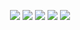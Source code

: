 <p align="center">
  <img src="http://github-profile-summary-cards.vercel.app/api/cards/profile-details?username=bzyfuzy&theme=nightowl" />
  <img src="http://github-profile-summary-cards.vercel.app/api/cards/repos-per-language?username=bzyfuzy&theme=nightowl" />
  <img src="http://github-profile-summary-cards.vercel.app/api/cards/most-commit-language?username=bzyfuzy&theme=nightowl" />
  <img src="http://github-profile-summary-cards.vercel.app/api/cards/stats?username=bzyfuzy&theme=nightowl"/>
  <img src="http://github-profile-summary-cards.vercel.app/api/cards/productive-time?username=bzyfuzy&theme=nightowl&utcOffset=8" />
</p>
